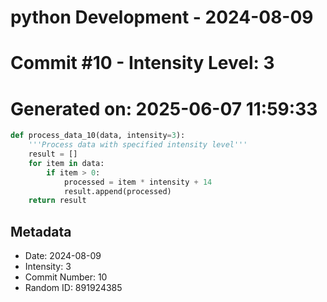 ﻿# python Development - 2024-08-09
# Commit #10 - Intensity Level: 3
# Generated on: 2025-06-07 11:59:33
```python
def process_data_10(data, intensity=3):
    '''Process data with specified intensity level'''
    result = []
    for item in data:
        if item > 0:
            processed = item * intensity + 14
            result.append(processed)
    return result
```
## Metadata
- Date: 2024-08-09
- Intensity: 3
- Commit Number: 10
- Random ID: 891924385
